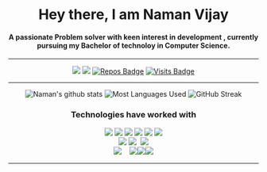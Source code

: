 <h1 align="center">
    Hey there, I am Naman Vijay 
</h1>
<h4 align="center">
A passionate Problem solver with keen interest in development , currently pursuing my Bachelor of technoloy in Computer Science. 
    </h4>
<hr>

<div align="center">
    
[<img src="https://img.shields.io/badge/linkedin-%230077B5.svg?&style=for-the-badge&logo=linkedin&logoColor=white" />](https://www.linkedin.com/in/naman-vijay-574758200/) [<img src="https://img.shields.io/badge/-Mail-c14438?style=for-the-badge&logo=Gmail&logoColor=white"/>](mailto:namanvijay814@gmail.com)  [![Repos Badge](https://badges.pufler.dev/repos/Naman814?style=for-the-badge)](https://github.com/Naman814) 
    [![Visits Badge](https://badges.pufler.dev/visits/Naman814/Naman814?style=for-the-badge)](https://github.com/Naman814)

<hr>

 ![Naman's github stats](https://github-readme-stats.vercel.app/api?username=Naman814&theme=prussian&count_private=true&show_icons=true&include_all_commits=true) 
 ![Most Languages Used](https://github-readme-stats.vercel.app/api/top-langs/?username=Naman814&theme=prussian&layout=compact)
    ![GitHub Streak](https://github-readme-streak-stats.herokuapp.com/?user=Naman814&theme=prussian&layout=compact)


<h3 align="center">Technologies have worked with</h3>
<p align="center">
<img src="https://img.icons8.com/color/65/000000/c-programming.png"/> <img src="https://img.icons8.com/color/65/000000/c-plus-plus-logo.png"/> <img src="https://img.icons8.com/color/65/000000/java-coffee-cup-logo.png"/> <img src="https://img.icons8.com/color/65/000000/python.png"/> <img src="https://img.icons8.com/color/65/000000/javascript.png"/> <img src="https://img.icons8.com/ios-filled/65/000000/console.png"/>
<br>
<img src="https://img.icons8.com/color/65/000000/html-5.png"/> <img src="https://img.icons8.com/color/65/000000/css3.png"/>  &nbsp;<img src="https://img.icons8.com/ultraviolet/55/000000/react.png"/> 
<br/>
<img src="https://img.icons8.com/color/80/000000/nodejs.png"/>&nbsp;&nbsp;&nbsp; <img src="https://img.icons8.com/ios/80/000000/mysql-logo.png"/><img src="https://img.icons8.com/color/65/000000/git.png"/><img src="https://img.icons8.com/windows/65/000000/github.png"/>
<br>

</p>
<hr>
